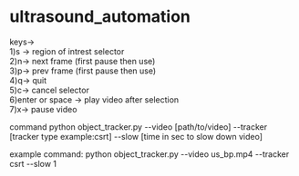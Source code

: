 # ultrasound_automation

keys-><br>
1)s -> region of intrest selector<br>
2)n-> next frame (first pause then use)<br>
3)p-> prev frame (first pause then use)<br>
4)q-> quit <br>
5)c-> cancel selector<br>
6)enter or space -> play video after selection<br>
7)x-> pause video<br>

command python object_tracker.py --video [path/to/video] --tracker [tracker type example:csrt] --slow [time in sec to slow down video]<br>

example command: python object_tracker.py --video us_bp.mp4 --tracker csrt --slow 1
